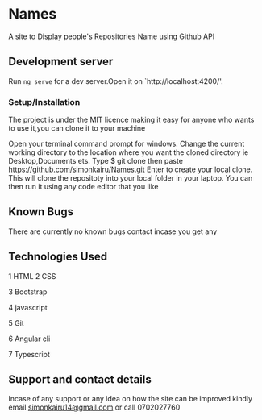 # Names
A site to Display people's Repositories Name using Github  API

## Development server
Run `ng serve` for a dev server.Open it on  `http://localhost:4200/'.

### Setup/Installation 

The project is under the MIT licence making it easy for anyone who wants to use it,you can clone it to your machine

Open your terminal command prompt for windows.
Change the current working directory to the location where you want the cloned directory ie Desktop,Documents ets.
Type $ git clone then paste https://github.com/simonkairu/Names.git
Enter to create your local clone.
This will clone the repositoty into your local folder in your laptop.
You can then run it using any code editor that you like

## Known Bugs
There are currently no known bugs contact incase you get any

## Technologies Used
1 HTML
2 CSS 

3 Bootstrap

4 javascript

5 Git

6 Angular cli

7 Typescript

## Support and contact details
Incase of any support or any idea on how the site can be improved kindly email  simonkairu14@gmail.com or call 0702027760




